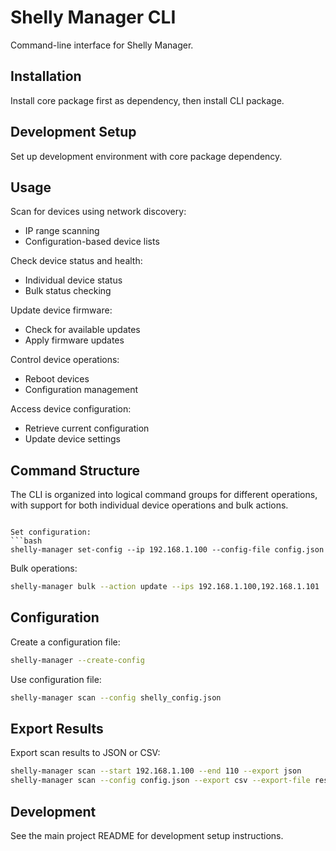 # Shelly Manager CLI

Command-line interface for Shelly Manager.

## Installation

Install core package first as dependency, then install CLI package.

## Development Setup

Set up development environment with core package dependency.

## Usage

Scan for devices using network discovery:
- IP range scanning
- Configuration-based device lists

Check device status and health:
- Individual device status
- Bulk status checking

Update device firmware:
- Check for available updates
- Apply firmware updates

Control device operations:
- Reboot devices
- Configuration management

Access device configuration:
- Retrieve current configuration
- Update device settings

## Command Structure

The CLI is organized into logical command groups for different operations, with support for both individual device operations and bulk actions.
```

Set configuration:
```bash
shelly-manager set-config --ip 192.168.1.100 --config-file config.json
```

Bulk operations:
```bash
shelly-manager bulk --action update --ips 192.168.1.100,192.168.1.101
```

## Configuration

Create a configuration file:
```bash
shelly-manager --create-config
```

Use configuration file:
```bash
shelly-manager scan --config shelly_config.json
```

## Export Results

Export scan results to JSON or CSV:
```bash
shelly-manager scan --start 192.168.1.100 --end 110 --export json
shelly-manager scan --config config.json --export csv --export-file results.csv
```

## Development

See the main project README for development setup instructions.

